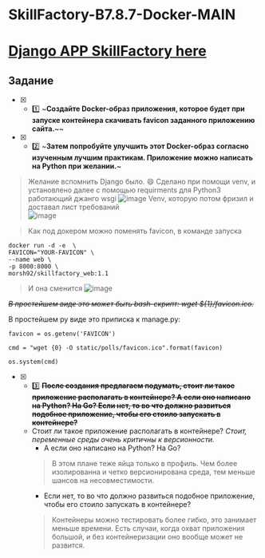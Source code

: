 # SkillFactory-B7.8.7-Docker-MAIN

# [Django  APP SkillFactory here](https://github.com/Morshimus/SkillFactory-B7.8.7-Docker-APP) 

## Задание 

* [x] - :one: ~**Создайте Docker-образ приложения, которое будет при запуске контейнера скачивать favicon заданного приложению сайта.**~~

* [x] - :two: ~**Затем попробуйте улучшить этот Docker-образ согласно изученным лучшим практикам. Приложение можно написать на Python при желании.**~
 
 > Желание вспомнить Django было. :smile:  Сделано при помощи venv, и установлено далее с помощью requirments для Python3
 работающий джанго wsgi ![image](https://db3pap003files.storage.live.com/y4mOreR82sfZRGJjNadDP9LdTAwnikVQJRJJ89MOxiHIeiBVTpATG2z19GAQnhrDSIDXLnVU2fJHAOn-Uw_NXOpjBXu7vpNG8LdyvFHFAUyknn9R9UbufV_LitNKZtcHZ_E69QFK_qx7ydGPqcvzXVCOd7YkkryoC1D_LjYluD-XvBlYfwYbWSYpYCWb9hnRDW_?encodeFailures=1&width=1579&height=801) Venv, которую потом фризил и доставал лист требований <br >![image](https://db3pap003files.storage.live.com/y4mQk87tPbGvHXSzdyls1jX39GbhO1UPzDzKcQ3r7cdp67WheDfPCP1w-VNtX8O3KanysI0ueXNSw94BqCw6rWxiAS1pwzNJ1LtGTuyCMgsT66f2xkALzZjqYCKCS-uLpZLxVKxgyqVJGtfll3b8NJ91RQp5kQJuyj44YM_BPSmhRS2s-INP5c1SeWgdflbaqDB?encodeFailures=1&width=343&height=197)<br />
 
 > Как под докером можно поменять favicon, в команде запуска
 ```
 docker run -d -e  \
FAVICON="YOUR-FAVICON" \ 
--name web \
-p 8000:8000 \
morsh92/skillfactory_web:1.1
 ```
 > И она сменится
 ![image](https://db3pap003files.storage.live.com/y4m4Vy4diAzadqbmj3LN17vZS9xApSWvp4N3IWKz55R25Pmt6DoiA_HYVKIyzkhbFQq5jaAd87Ne_JslED2HEy2NANNCRCvH3rqwObZCqAYxlBsIdCNtSU_q5-miytVwP2uS8Mk_3dB5LtphCmE-hUHpE0uGCvgLuyiPXsdnMOzHyAJMA6gOek5Tvk__WHmyjse?encodeFailures=1&width=1027&height=741)
 
 ~~*В простейшем виде это может быть bash-скрипт: wget ${1}/favicon.ico.*~~
 
 В простейшем py виде это приписка к manage.py:
 ```
favicon = os.getenv('FAVICON')

cmd = "wget {0} -O static/polls/favicon.ico".format(favicon)

os.system(cmd) 
 ```
 
 
 * [x] - :three: ~~**После создания предлагаем подумать, стоит ли такое приложение располагать в контейнере? А если оно написано на Python? На Go? Если нет, то во что должно развиться подобное приложение, чтобы его стоило запускать в контейнере?**~~
    -  Cтоит ли такое приложение располагать в контейнере?
      *Стоит, переменные среды очень критичны к версионности.*
       - А если оно написано на Python? На Go?
       > В этом плане теже яйца только в профиль. Чем более изолированна и четко версионирована среда, тем меньше шансов на несовместимости. 
          - Если нет, то во что должно развиться подобное приложение, чтобы его стоило запускать в контейнере?
          > Контейнеры можно тестировать более гибко, это занимает меньше времени. Есть случаи, когда охват приложения большой, и без контейнеризации оно вообще может не развится.
 
 
